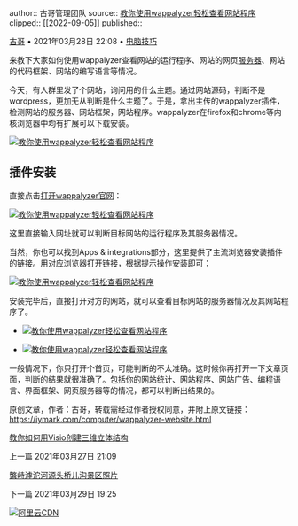 author:: 古哥管理团队
source:: [教你使用wappalyzer轻松查看网站程序](https://iymark.com/computer/wappalyzer-website.html)
clipped:: [[2022-09-05]]
published:: 

[古哥](https://iymark.com/profile/1) • 2021年03月28日 22:08 • [电脑技巧](https://iymark.com/computer)

来教下大家如何使用wappalyzer查看网站的运行程序、网站的网页[服务器](https://iymark.com/tag/server "服务器")、网站的代码框架、网站的编写语言等情况。

今天，有人群里发了个网站，询问用的什么主题。通过网站源码，判断不是wordpress，更加无从判断是什么主题了。于是，拿出主传的wappalyzer插件，检测网站的服务器、网站框架，网站程序。wappalyzer在firefox和chrome等内核浏览器中均有扩展可以下载安装。

[![教你使用wappalyzer轻松查看网站程序](https://oss.iymark.com/2021/03/wappalyzer-website-0.png)](https://oss.iymark.com/2021/03/wappalyzer-website-0.png)

## 插件安装

直接点击[打开wappalyzer官网](https://www.wappalyzer.com/)：

[![教你使用wappalyzer轻松查看网站程序](https://oss.iymark.com/2021/03/wappalyzer-website-1.png)](https://oss.iymark.com/2021/03/wappalyzer-website-1.png)

这里直接输入网址就可以判断目标网站的运行程序及其服务器情况。

当然，你也可以找到Apps & integrations部分，这里提供了主流浏览器安装插件的链接。用对应浏览器打开链接，根据提示操作安装即可：

[![教你使用wappalyzer轻松查看网站程序](https://oss.iymark.com/2021/03/wappalyzer-website-2.png)](https://oss.iymark.com/2021/03/wappalyzer-website-2.png)

安装完毕后，直接打开对方的网站，就可以查看目标网站的服务器情况及其网站程序了。

-   [![教你使用wappalyzer轻松查看网站程序](https://oss.iymark.com/2021/03/wappalyzer-website-3.png)](https://oss.iymark.com/2021/03/wappalyzer-website-3.png)
    
-   [![教你使用wappalyzer轻松查看网站程序](https://oss.iymark.com/2021/03/wappalyzer-website-4.png)](https://oss.iymark.com/2021/03/wappalyzer-website-4.png)
    

一般情况下，你只打开个首页，可能判断的不太准确。这时候你再打开一下文章页面，判断的结果就很准确了。包括你的网站统计、网站程序、网站广告、编程语言、界面框架、网页服务器等的情况，都可以判断出结果的。

原创文章，作者：古哥，转载需经过作者授权同意，并附上原文链接：https://iymark.com/computer/wappalyzer-website.html

[教你如何用Visio创建三维立体结构](https://iymark.com/computer/visio-cube-draw.html "教你如何用Visio创建三维立体结构")

上一篇 2021年03月27日 21:09

[繁峙滹沱河源头桥儿沟景区照片](https://iymark.com/other/2020-hutuohe.html "繁峙滹沱河源头桥儿沟景区照片")

下一篇 2021年03月29日 19:25

[![阿里云CDN](https://oss.iymark.com/2022/08/aliyun-2.png)](https://yqh.aliyun.com/live/cdncarnival?userCode=wq3yosh9)